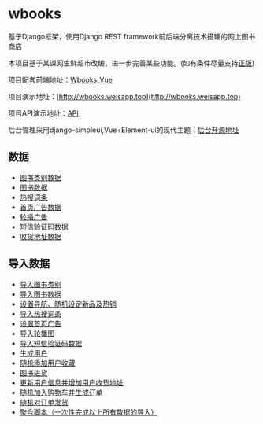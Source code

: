 # wbooks
基于Django框架，使用Django REST framework前后端分离技术搭建的网上图书商店

本项目基于某课网生鲜超市改编，进一步完善某些功能。(如有条件尽量支持[正版](https://coding.imooc.com/class/131.html))

项目配套前端地址：[Wbooks_Vue](https://github.com/Weibw162/Wbooks_Vue)

项目演示地址：[http://wbooks.weisapp.top](http://wbooks.weisapp.top)

项目API演示地址：[API](http://api.weisapp.top)

后台管理采用django-simpleui,Vue+Element-ui的现代主题：[后台开源地址](https://github.com/newpanjing/simpleui)

## 数据
+ [图书类别数据](https://github.com/Weibw162/wbooks/blob/master/db_tools/data/book_categories.py)
+ [图书数据](https://github.com/Weibw162/wbooks/blob/master/db_tools/data/book_data.py)
+ [热搜词条](https://github.com/Weibw162/wbooks/blob/master/db_tools/data/hotsearch_data.py)
+ [首页广告数据](https://github.com/Weibw162/wbooks/blob/master/db_tools/data/indexAd_data.py)
+ [轮播广告](https://github.com/Weibw162/wbooks/blob/master/db_tools/data/product_data.py)
+ [短信验证码数据](https://github.com/Weibw162/wbooks/blob/master/db_tools/data/verifycodes_data.py)
+ [收货地址数据](https://github.com/Weibw162/wbooks/blob/master/db_tools/data/address_data.py)

## 导入数据
+ [导入图书类别](https://github.com/Weibw162/wbooks/blob/master/db_tools/import_book_categories.py)
+ [导入图书数据](https://github.com/Weibw162/wbooks/tree/master/db_tools/import_book_data.py)
+ [设置导航、随机设定新品及热销](https://github.com/Weibw162/wbooks/tree/master/db_tools/add_tab_new_hot.py)
+ [导入热搜词条](https://github.com/Weibw162/wbooks/tree/master/db_tools/import_hotsearch.py)
+ [设置首页广告](https://github.com/Weibw162/wbooks/tree/master/db_tools/import_indexad.py)
+ [导入轮播图](https://github.com/Weibw162/wbooks/tree/master/db_tools/import_product.py)
+ [导入短信验证码数据](https://github.com/Weibw162/wbooks/tree/master/db_tools/import_verifycodes.py)
+ [生成用户](https://github.com/Weibw162/wbooks/tree/master/db_tools/import_user.py)
+ [随机添加用户收藏](https://github.com/Weibw162/wbooks/tree/master/db_tools/import_colection.py)
+ [图书进货](https://github.com/Weibw162/wbooks/tree/master/db_tools/stock_goods.py)
+ [更新用户信息并增加用户收货地址](https://github.com/Weibw162/wbooks/tree/master/db_tools/import_address_update_userinfo.py)
+ [随机加入购物车并生成订单](https://github.com/Weibw162/wbooks/tree/master/db_tools/create_order_test.py)
+ [随机对订单发货](https://github.com/Weibw162/wbooks/tree/master/db_tools/random_delivery.py)
+ [聚合脚本（一次性完成以上所有数据的导入）](https://github.com/Weibw162/wbooks/tree/master/db_tools/test.py)
